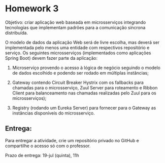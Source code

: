 # Homework 3

Objetivo: criar aplicação web baseada em microsserviços integrando tecnologias que implementam padrões para a comunicação síncrona distribuída.

O modelo de dados da aplicação Web será de livre escolha, mas deverá ser implementada pelo menos uma entidade com respectivos repositório e serviço. Os seguintes microsserviços (implementados como aplicações Spring Boot) devem fazer parte da aplicação:

1. Microserviço provendo o acesso à lógica de negócio seguindo o modelo de dados escolhido e podendo ser rodado em múltiplas instâncias;

2. Gateway contendo Circuit Breaker Hystrix com os fallbacks para chamadas para o microsserviço, Zuul Server para roteamento e Ribbon Client para balanceamento nas chamadas realizadas pelo Zuul para os microsserviços);

3. Registry (rodando um Eureka Server) para fornecer para o Gateway as instâncias disponíveis do microsserviço.

## Entrega:
Para entregar a atividade, crie um repositório privado no GitHub e compartilhe o acesso só com o professor.

Prazo de entrega:
19-jul (quinta), 11h
